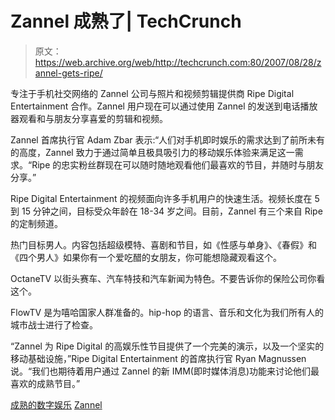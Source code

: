 # Zannel 成熟了| TechCrunch

> 原文：<https://web.archive.org/web/http://techcrunch.com:80/2007/08/28/zannel-gets-ripe/>

专注于手机社交网络的 Zannel 公司与照片和视频剪辑提供商 Ripe Digital Entertainment 合作。Zannel 用户现在可以通过使用 Zannel 的发送到电话播放器观看和与朋友分享喜爱的剪辑和视频。

Zannel 首席执行官 Adam Zbar 表示:“人们对手机即时娱乐的需求达到了前所未有的高度，Zannel 致力于通过简单且极具吸引力的移动娱乐体验来满足这一需求。“Ripe 的忠实粉丝群现在可以随时随地观看他们最喜欢的节目，并随时与朋友分享。”

Ripe Digital Entertainment 的视频面向许多手机用户的快速生活。视频长度在 5 到 15 分钟之间，目标受众年龄在 18-34 岁之间。目前，Zannel 有三个来自 Ripe 的定制频道。

热门目标男人。内容包括超级模特、喜剧和节目，如《性感与单身》、《春假》和《四个男人》如果你有一个爱吃醋的女朋友，你可能想隐藏观看这个。

OctaneTV 以街头赛车、汽车特技和汽车新闻为特色。不要告诉你的保险公司你看这个。

FlowTV 是为嘻哈国家人群准备的。hip-hop 的语言、音乐和文化为我们所有人的城市战士进行了检查。

“Zannel 为 Ripe Digital 的高娱乐性节目提供了一个完美的演示，以及一个坚实的移动基础设施，”Ripe Digital Entertainment 的首席执行官 Ryan Magnussen 说。“我们也期待着用户通过 Zannel 的新 IMM(即时媒体消息)功能来讨论他们最喜欢的成熟节目。”

[成熟的数字娱乐](https://web.archive.org/web/20160422114351/http://www.ripedigital.com/)
[Zannel](https://web.archive.org/web/20160422114351/http://www.zannel.com/index.htm)